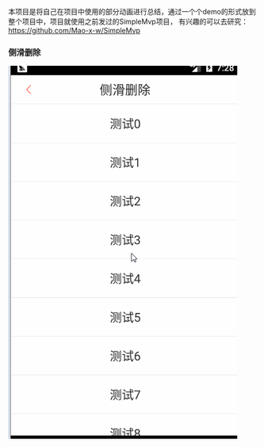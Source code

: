 本项目是将自己在项目中使用的部分动画进行总结，通过一个个demo的形式放到整个项目中，项目就使用之前发过的SimpleMvp项目，
有兴趣的可以去研究：https://github.com/Mao-x-w/SimpleMvp

### 侧滑删除
![image](./image/swipe_delete.gif)







